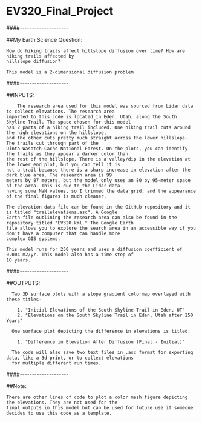 # EV320_Final_Project

####--------------------

##My Earth Science Question:
    
    How do hiking trails affect hillslope diffusion over time? How are hiking trails affected by 
    hillslope diffusion?

    This model is a 2-dimensional diffusion problem

####--------------------

##INPUTS:
    
        The research area used for this model was sourced from Lidar data to collect elevations. The research area
    imported to this code is located in Eden, Utah, along the South Skyline Trail. The space chosen for this model
    has 2 parts of a hiking trail included. One hiking trail cuts around the high elevations on the hillslope, 
    and the other cuts pretty much straight across the lower hillslope. The trails cut through part of the 
    Uinta-Wasatch-Cache National Forest. On the plots, you can identify the trails as they appear a darker color than
    the rest of the hillslope. There is a valley/dip in the elevation at the lower end plot, but you can tell it is 
    not a trail because there is a sharp increase in elevation after the dark blue area. The research area is 99 
    meters by 87 meters, but the model only uses an 80 by 95-meter space of the area. This is due to the Lidar data
    having some NaN values, so I trimmed the data grid, and the appearance of the final figures is much cleaner. 

    The elevation data file can be found in the GitHub repository and it is titled "trailelevations.asc". A Google 
    Earth file outlining the research area can also be found in the repository titled "EV320.kml." The Google Earth 
    file allows you to explore the search area in an accessible way if you don't have a computer that can handle more 
    complex GIS systems. 

    This model runs for 250 years and uses a diffusion coefficient of 0.004 m2/yr. This model also has a time step of 
    10 years. 

####--------------------

##OUTPUTS: 
   
      Two 3D surface plots with a slope gradient colormap overlayed with these titles-
    
        1. "Initial Elevations of the South Skyline Trail in Eden, UT"
        2. "Elevations on the South Skyline Trail in Eden, Utah after 250 Years"
        
      One surface plot depicting the difference in elevations is titled:
        
        1. "Difference in Elevation After Diffusion (Final - Initial)"
    
      The code will also save two text files in .asc format for exporting data, like a 3d print, or to collect elevations 
      for multiple different run times. 
####--------------------

##Note: 

    There are other lines of code to plot a color mesh figure depicting the elevations. They are not used for the 
    final outputs in this model but can be used for future use if someone decides to use this code as a template. 

